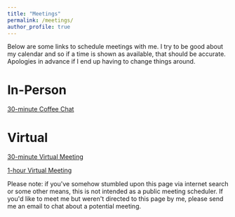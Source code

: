 ```yaml
---
title: "Meetings"
permalink: /meetings/
author_profile: true
---
```

Below are some links to schedule meetings with me. I try to be good about my calendar and so if a time is shown as available, that should be accurate. Apologies in advance if I end up having to change things around.

# In-Person
[30-minute Coffee Chat](https://calendly.com/johnbasl/coffee-and-chat)

# Virtual
[30-minute Virtual Meeting](https://calendly.com/johnbasl/zoom-meeting-with-john)

[1-hour Virtual Meeting](https://calendly.com/johnbasl/zoom-meeting-with-john)

Please note: if you've somehow stumbled upon this page via internet search or some other means, this is not intended as a public meeting scheduler. If you'd like to meet me but weren't directed to this page by me, please send me an email to chat about a potential meeting.
